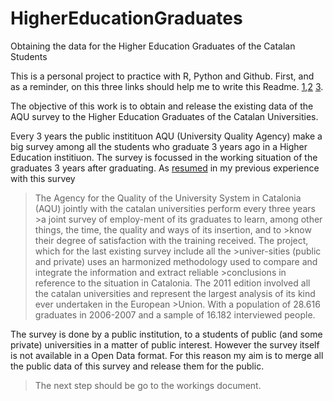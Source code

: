 HigherEducationGraduates
========================

Obtaining the data for the Higher Education Graduates of the Catalan Students

This is a personal project to practice with R, Python and Github. 
First, and as a reminder, on this three links should help me to write this Readme. 
[1](https://help.github.com/articles/markdown-basics),[2](https://help.github.com/articles/writing-on-github) [3](https://help.github.com/articles/github-flavored-markdown). 

The objective of this work is to obtain and release the existing data of the AQU survey to the Higher Education Graduates of the Catalan Universities. 

Every 3 years the public institituon AQU (University Quality Agency) make a big survey  among all the students who graduate 3 years ago in a Higher Education institiuon. The survey is focussed in the working situation of the graduates 3 years after graduating. 
As [resumed](https://drive.google.com/file/d/0ByO2OczyC7ZbcUNwSUUzZWVwem8/edit?usp=sharing) in my previous experience with this survey 

>The Agency for the Quality of the University System in Catalonia (AQU) jointly with the catalan universities perform every three years >a joint survey of employ-ment of its graduates to learn, among other things, the time, the quality and ways of its insertion, and to >know their degree of satisfaction with the training received. The project, which for the last existing survey include all the >univer-sities (public and private) uses an harmonized methodology used to compare and integrate the information and extract reliable >conclusions in reference to the situation in Catalonia.
>The 2011 edition involved all the catalan universities and represent the largest analysis of its kind ever undertaken in the European >Union. With a population of 28.616 graduates in 2006-2007 and a sample of 16.182 interviewed people.

The survey is done by a public institution, to a students of public (and some private) universities in a matter of public interest.  However the survey itself is not available in a Open Data format. For this reason my aim is to merge all the public data of this survey and release them for the public. 


>The next step should be go to the workings document. 
